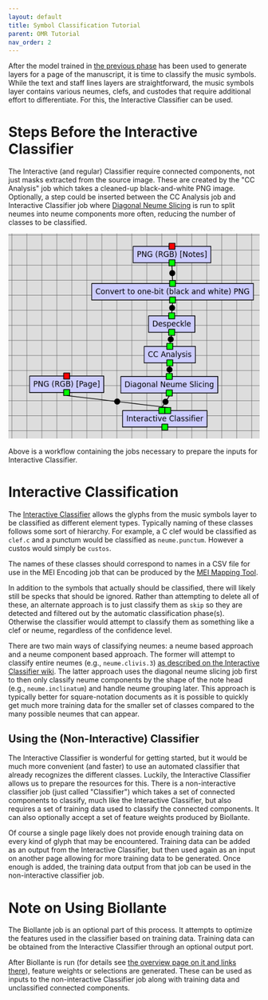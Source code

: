```yaml
---
layout: default
title: Symbol Classification Tutorial
parent: OMR Tutorial
nav_order: 2
---
```


After the model trained in [the previous phase](./document-analysis)
has been used to generate layers for a page of the manuscript, it is time to
classify the music symbols. While the text and staff lines layers are
straightforward, the music symbols layer contains various neumes, clefs,
and custodes that require additional effort to differentiate.
For this, the Interactive Classifier can be used.

# Steps Before the Interactive Classifier

The Interactive (and regular) Classifier require connected components, not
just masks extracted from the source image. These are created by the
"CC Analysis" job which takes a cleaned-up black-and-white PNG image.
Optionally, a step could be inserted between the CC Analysis job and
Interactive Classifier job where [Diagonal Neume Slicing](https://github.com/DDMAL/diagonal-neume-slicing) is run to split neumes into neume components more often, reducing the number of classes to be classified.

![Workflow until Interactive Classifier](/assets/workflow-to-ic.png)

Above is a workflow containing the jobs necessary to prepare the inputs for Interactive Classifier.

# Interactive Classification

The [Interactive Classifier](/overview/classification#interactive-classifier)
allows the glyphs from the music symbols layer to be classified as different
element types. Typically naming of these classes follows some sort of hierarchy.
For example, a C clef would be classified as `clef.c` and a punctum would be
classified as `neume.punctum`. However a custos would simply be `custos`.

The names of these classes should correspond to names in a CSV file for use in the MEI Encoding job that can be produced by the [MEI Mapping Tool](https://github.com/DDMAL/mei-mapping-tool).

In addition to the symbols that actually should be classified, there will
likely still be specks that should be ignored. Rather than attempting to
delete all of these, an alternate approach is to just classify them as
`skip` so they are detected and filtered out by the automatic classification phase(s).
Otherwise the classifier would attempt to classify them as something like a clef or neume, regardless of the confidence level.

There are two main ways of classifying neumes: a neume based approach and
a neume component based approach. The former will attempt to classify entire
neumes (e.g., `neume.clivis.3`) [as described on the Interactive Classifier wiki](https://github.com/DDMAL/Interactive-Classifier/wiki/Classifying-Square-Notes).
The latter approach uses the diagonal neume slicing job first to then only
classify neume components by the shape of the note head (e.g., `neume.inclinatum`) and handle neume grouping later.
This approach is typically better for square-notation documents as it is
possible to quickly get much more training data for the smaller set of
classes compared to the many possible neumes that can appear.

## Using the (Non-Interactive) Classifier

The Interactive Classifier is wonderful for getting started, but it would be
much more convenient (and faster) to use an automated classifier that
already recognizes the different classes. Luckily, the Interactive Classifier
allows us to prepare the resources for this. There is a non-interactive
classifier job (just called "Classifier") which takes a set of connected
components to classify, much like the Interactive Classifier, but also
requires a set of training data used to classify the connected components.
It can also optionally accept a set of feature weights produced by Biollante.

Of course a single page likely does not provide enough training data on every kind of glyph that may be encountered.
Training data can be added as an output from the Interactive Classifier, but then used again as an input on another page allowing for more
training data to be generated. Once enough is added, the training data
output from that job can be used in the non-interactive classifier job.

# Note on Using Biollante

The Biollante job is an optional part of this process.
It attempts to optimize the features used in the classifier based on
training data. Training data can be obtained from the Interactive Classifier
through an optional output port.

After Biollante is run (for details see [the overview page on it and links there](/overview/classification#biollante)), feature weights or selections are generated.
These can be used as inputs to the non-interactive Classifier job along with
training data and unclassified connected components.
